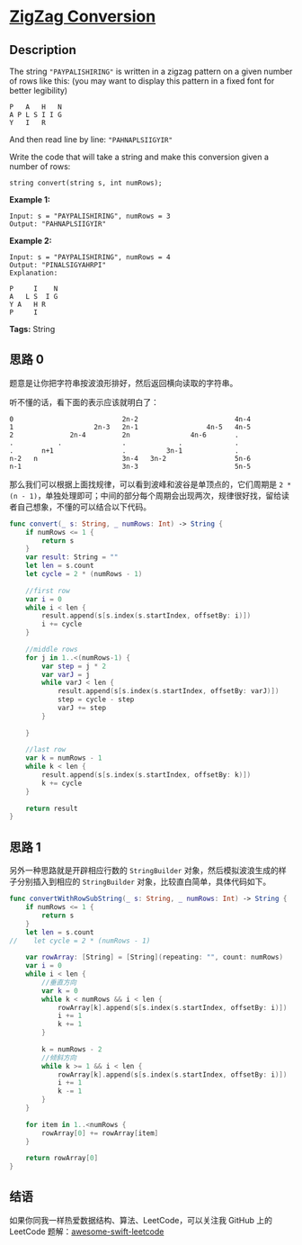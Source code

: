 # [ZigZag Conversion][title]

## Description

The string `"PAYPALISHIRING"` is written in a zigzag pattern on a given number of rows like this: (you may want to display this pattern in a fixed font for better legibility)

```
P   A   H   N
A P L S I I G
Y   I   R
```

And then read line by line: `"PAHNAPLSIIGYIR"`

Write the code that will take a string and make this conversion given a number of rows:

```
string convert(string s, int numRows);
```

**Example 1:**

```
Input: s = "PAYPALISHIRING", numRows = 3
Output: "PAHNAPLSIIGYIR"
```

**Example 2:**

```
Input: s = "PAYPALISHIRING", numRows = 4
Output: "PINALSIGYAHRPI"
Explanation:

P     I    N
A   L S  I G
Y A   H R
P     I
```

**Tags:** String


## 思路 0

题意是让你把字符串按波浪形排好，然后返回横向读取的字符串。

听不懂的话，看下面的表示应该就明白了：

```
0                           2n-2                        4n-4
1                    2n-3   2n-1                 4n-5   4n-5
2              2n-4         2n               4n-6       .
.           .               .             .             .
.       n+1                 .          3n-1             .
n-2   n                     3n-4   3n-2                 5n-6
n-1                         3n-3                        5n-5
```

那么我们可以根据上面找规律，可以看到波峰和波谷是单顶点的，它们周期是 `2 * (n - 1)`，单独处理即可；中间的部分每个周期会出现两次，规律很好找，留给读者自己想象，不懂的可以结合以下代码。

```swift
func convert(_ s: String, _ numRows: Int) -> String {
    if numRows <= 1 {
        return s
    }
    var result: String = ""
    let len = s.count
    let cycle = 2 * (numRows - 1)
    
    //first row
    var i = 0
    while i < len {
        result.append(s[s.index(s.startIndex, offsetBy: i)])
        i += cycle
    }
    
    //middle rows
    for j in 1..<(numRows-1) {
        var step = j * 2
        var varJ = j
        while varJ < len {
            result.append(s[s.index(s.startIndex, offsetBy: varJ)])
            step = cycle - step
            varJ += step
        }
        
    }
    
    //last row
    var k = numRows - 1
    while k < len {
        result.append(s[s.index(s.startIndex, offsetBy: k)])
        k += cycle
    }
    
    return result
}
```


## 思路 1

另外一种思路就是开辟相应行数的 `StringBuilder` 对象，然后模拟波浪生成的样子分别插入到相应的 `StringBuilder` 对象，比较直白简单，具体代码如下。

```swift
func convertWithRowSubString(_ s: String, _ numRows: Int) -> String {
    if numRows <= 1 {
        return s
    }
    let len = s.count
//    let cycle = 2 * (numRows - 1)
    
    var rowArray: [String] = [String](repeating: "", count: numRows)
    var i = 0
    while i < len {
        //垂直方向
        var k = 0
        while k < numRows && i < len {
            rowArray[k].append(s[s.index(s.startIndex, offsetBy: i)])
            i += 1
            k += 1
        }
        
        k = numRows - 2
        //倾斜方向
        while k >= 1 && i < len {
            rowArray[k].append(s[s.index(s.startIndex, offsetBy: i)])
            i += 1
            k -= 1
        }
    }
    
    for item in 1..<numRows {
        rowArray[0] += rowArray[item]
    }
    
    return rowArray[0]
}
```


## 结语

如果你同我一样热爱数据结构、算法、LeetCode，可以关注我 GitHub 上的 LeetCode 题解：[awesome-swift-leetcode][zgpeace]



[title]: https://leetcode.com/problems/zigzag-conversion
[zgpeace]: https://github.com/zgpeace/awesome-swift-leetcode
